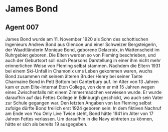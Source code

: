 # James Bond
## Agent 007

James Bond wurde am 11. November 1920 als Sohn des schottischen Ingenieurs 
Andrew Bond aus Glencoe und einer Schweizer Bergsteigerin, der Waadtländerin 
Monique Bond, geborene Delacroix, in Wattenscheid im Ruhrgebiet geboren. 
Die Eltern werden so von Fleming beschrieben, und auch der Geburtsort soll 
nach Pearsons Darstellung in einer ihm nicht mehr erinnerlichen Weise von 
Fleming selbst stammen. 
Nachdem die Eltern 1931 bei einem Ski-Unfall in Chamonix ums Leben gekommen waren, 
wuchs Bond zusammen mit seinem älteren Bruder Henry bei seiner Tante 
Charmaine Bond in Pett Bottom bei Canterbury auf. 
Im Alter von 13 Jahren kam er zum Elite-Internat Eton College, von dem er 
mit 15 Jahren wegen eines Zwischenfalls mit einem Zimmermädchen verwiesen wurde. 
Er wurde daraufhin auf das Fettes College in Edinburgh geschickt, wo auch sein Vater zur Schule gegangen war. 
Den letzten Angaben von Ian Fleming selbst zufolge dürfte Bond freilich erst 
1924 geboren sein: In dem fiktiven Nachruf am Ende von You Only Live Twice steht, 
Bond hätte 1941 im Alter von 17 Jahren Fettes verlassen. 
Um daraufhin in die Navy eintreten zu können, hätte er sich als bereits 19 ausgegeben.
